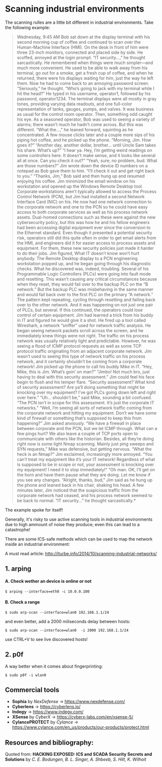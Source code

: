 # Scanning industrial environments

The scanning rulles are a little bit different in industrial environments. Take the following example:

>Wednesday, 9:45 AM
>Bob sat down at the display terminal with his second morning cup of coffee and continued to scan over the Human-Machine Interface (HMI). On the desk in front of him were three 23-inch monitors, connected and placed side by side. He scoffed, annoyed at the login prompt.
>“IT security...,” he thought sarcastically.
>He remembered when things were much simpler—and much more convenient. He used to be able to walk away from his terminal, go out for a smoke, get a fresh cup of coffee, and when he returned, there were his displays waiting for him, just the way he left them. Now he had to come back to an annoying password screen.
>“Seriously,” he thought. “Who’s going to jack with my terminal while I hit the head?”
>He typed in his username, operator1, followed by his password, operator1234. The terminal displays were all mostly in gray tones, providing varying data readouts, and one full-color representation of tanks, gauges, pumps, and valves. It was business as usual for the control room operator.
>Then, something odd caught his eye. As a seasoned operator, Bob was used to seeing a variety of alarms; there wasn’t much he hadn’t come across. But this was different.
>“What the...,” he leaned forward, squinting as he concentrated. A few mouse clicks later and a couple more sips of his piping hot coffee, and he picked up the phone. “Morning, Jim. How goes it?”
>“Another day, another dollar, brother... until Uncle Sam takes his share. What’s up?”
>“I hear ya. Hey, I’m getting weird readings on some controllers here. It doesn’t make sense, and it looks like several all at once. Can you check it out?”
>“Yeah, sure; no problem, bud. What are those numbers?”
>Jim wrote down the device ID numbers on a notepad as Bob gave them to him. “I’ll check it out and get right back to you.”
>“Thanks, Jim,” Bob said and then hung up and resumed enjoying his coffee.
>Jim minimized the email window on his workstation and opened up the Windows Remote Desktop tool. Corporate workstations aren’t typically allowed to access the Process Control Network (PCN), but Jim had installed a second Network Interface Card (NIC) on his. He now had one network connection to the corporate network and one to the PCN so he could have easy access to both corporate services as well as his process network assets. Dual-homed connections such as these were against the new cybersecurity policy, but this was how he and his fellow engineers had been accessing digital equipment ever since the conversion to the Ethernet standard. Even though it presented a potential security risk, operators still did this quite often in order to get email alerts from the HMI, and engineers did it for easier access to process assets and equipment. For them, these new security policies just made it harder to do their jobs.
>Jim figured, What IT doesn’t know won’t hurt anybody.
>The Remote Desktop display to a PCN engineering workstation popped up, and he began going through his diagnostic checks. What he discovered was, indeed, troubling. Several of his Programmable Logic Controllers (PLCs) were going into fault mode and resetting. This wasn’t causing any critical circumstances because when they reset, they would fail over to the backup PLC on the “B network.” But the backup PLC was misbehaving in the same manner and would fail back over to the first PLC on the primary “A network.” The pattern kept repeating, cycling through resetting and failing back over to the other network. And it was happening on not just one pair of PLCs, but several. If this continued, the operators could lose control of certain equipment.
>Jim had learned a trick from his buddy in IT and figured he would give it a shot. He fired up a tool called Wireshark, a network “sniffer” used for network traffic analysis. He began seeing network packets scroll across the screen, and he immediately knew things were not right. The traffic on his process network was usually relatively light and predictable. However, he was seeing a flood of ICMP protocol requests as well as some TCP protocol traffic originating from an adjacent corporate network. Jim wasn’t used to seeing this type of network traffic on his process network, and it certainly shouldn’t be coming from a corporate network!
>Jim picked up the phone to call his buddy Mike in IT. “Hey, Mike, this is Jim. What’s goin’ on man?”
>“Jimbo! Not much bro, just having to deal with this security assessment.”
>Jim could feel his face begin to flush and his temper flare. “Security assessment? What kind of security assessment? Are ya’ll doing something that might be knocking over my equipment? I’ve got PLCs going down left and right over here.”
>“Uh... shouldn’t be,” said Mike, sounding a bit confused. “The PCN isn’t in scope for this assessment. It’s just the corporate IT networks.”
>“Well, I’m seeing all sorts of network traffic coming from the corporate network and hitting my equipment. Don’t we have some kind of firewall or something that’s supposed to keep this from happening?” Jim asked anxiously.
>“We have a firewall in place between corporate and the PCN, but we let ICMP through. What can a few pings hurt? We also leave a couple of TCP ports open to communicate with others like the historian. Besides, all they’re doing right now is some light Nmap scanning. Mainly just ping sweeps and SYN requests,” Mike was defensive, but getting nervous.
>“What the heck is an Nmap?” Jim exclaimed, increasingly more annoyed. “You can’t treat my equipment like it’s your IT network! Regardless of what is supposed to be in scope or not, your assessment is knocking over my equipment! I need it to stop immediately!”
>“Oh man. OK, I’ll get on the horn and have them pause what they are doing. Let me know if you see any changes.
>“Alright, thanks, bud,” Jim said as he hung up the phone and leaned back in his chair, shaking his head.
>A few minutes later, Jim noticed that the suspicious traffic from the corporate network had ceased, and his process network seemed to be back to normal.
>“IT security...” he thought sarcastically.*

The example spoke for itself!

Generally, it's risky to use active scanning tools in industrial environments due to high ammount of noise they produce; even this can lead to a catastrophe!

There are some ICS-safe methods which can be used to map the network inside an industrial environment:

A must read article: http://iturbe.info/2014/10/scanning-industrial-networks/

## 1. arping

#### A. Check wether an device is online or not

```
$ arping --interface=eth0 -c 10.0.0.100
```

#### B. Check a range

```
$ sudo arp-scan --interface=wlan0 192.168.1.1/24
```

and even better, add a 2000 miliseconds delay between hosts:

```
$ sudo arp-scan --interface=wlan0  -i 2000 192.168.1.1/24
```

use CTRL+V to see live discovered hosts!

## 2. p0f

A way better when it comes about fingerprinting:

```
$ sudo p0f -i wlan0
```

## Commercial tools

  * **Sophia** by *NexDefense* -> https://www.nexdefense.com/
  * **Cyberlens** -> https://cyberlens.io/
  * **Indegy** -> https://www.indegy.com/
  * **XSense** by *CyberX* -> https://cyberx-labs.com/en/xsense-5/
  * **CylancePROTECT** by *Cylance* -> https://www.cylance.com/en_us/products/our-products/protect.html

## Resources and bibliography:

Quoted from: **HACKING EXPOSED: ICS and SCADA Security Secrets and Solutions** by *C. E. Bodungen, B. L. Singer, A. Shbeeb, S. Hilt, K. Wilhoit*